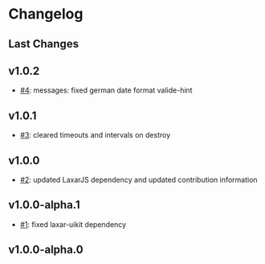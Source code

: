 # Changelog

## Last Changes


## v1.0.2

- [#4](https://github.com/LaxarJS/ax-input-control/issues/4): messages: fixed german date format valide-hint


## v1.0.1

- [#3](https://github.com/LaxarJS/ax-input-control/issues/3): cleared timeouts and intervals on destroy


## v1.0.0

- [#2](https://github.com/LaxarJS/ax-input-control/issues/2): updated LaxarJS dependency and updated contribution information


## v1.0.0-alpha.1

- [#1](https://github.com/LaxarJS/ax-input-control/issues/1): fixed laxar-uikit dependency


## v1.0.0-alpha.0
